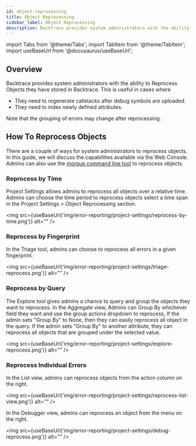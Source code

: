 ```yaml
---
id: object-reprocessing
title: Object Reprocessing
sidebar_label: Object Reprocessing
description: Backtrace provides system administrators with the ability to Reprocess Objects they have stored in Backtrace.
---
```

import Tabs from '@theme/Tabs';
import TabItem from '@theme/TabItem';
import useBaseUrl from '@docusaurus/useBaseUrl';

## Overview
Backtrace provides system administrators with the ability to Reprocess Objects they have stored in Backtrace. This is useful in cases where
- They need to regenerate callstacks after debug symbols are uploaded.
- They need to index newly defined attributes.

Note that the grouping of errors may change after reprocessing.

## How To Reprocess Objects
There are a couple of ways for system administrators to reprocess objects. In this guide, we will discuss the capabilities available via the Web Console. Admins can also use the [morgue command line tool](https://support.backtrace.io/hc/en-us/articles/360040517151-Morgue) to reprocess objects.   

### Reprocess by Time
Project Settings allows admins to reprocess all objects over a relative time. Admins can choose the time period to reprocess objects  select a time span in the Project Settings > Object Reprocessing section.

<img src={useBaseUrl('img/error-reporting/project-settings/reprocess-by-time.png')} alt="" />

### Reprocess by Fingerprint
In the Triage tool, admins can choose to reprocess all errors in a given fingerprint.

<img src={useBaseUrl('img/error-reporting/project-settings/triage-reprocess.png')} alt="" />

### Reprocess by Query
The Explore tool gives admins a chance to query and group the objects they want to reprocess. In the Aggregate view, Admins can Group By whichever field they want and use the group actions dropdown to reprocess, If the admin sets "Group By" to None, then they can easily reprocess all object in the query. If the admin sets "Group By" to another attribute, they can reprocess all objects that are grouped under the selected value.

<img src={useBaseUrl('img/error-reporting/project-settings/explore-reprocess.png')} alt="" />

### Reprocess Individual Errors
In the List view, admins can reprocess objects from the action column on the right.

<img src={useBaseUrl('img/error-reporting/project-settings/reprocess-list-view.png')} alt="" />

In the Debugger view, admins can reprocess an object from the menu on the right.

<img src={useBaseUrl('img/error-reporting/project-settings/debug-reprocess.png')} alt="" />
